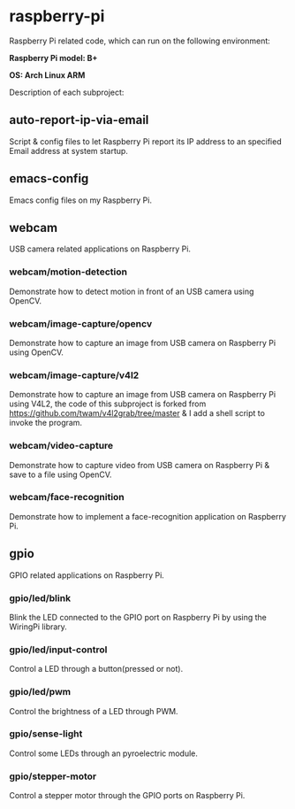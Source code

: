 # raspberry-pi
Raspberry Pi related code, which can run on the following environment:


**Raspberry Pi model: B+**

**OS: Arch Linux ARM**

Description of each subproject:

## auto-report-ip-via-email
Script & config files to let Raspberry Pi report its IP address to an specified Email address at system startup.

## emacs-config
Emacs config files on my Raspberry Pi.

## webcam
USB camera related applications on Raspberry Pi.
### webcam/motion-detection
Demonstrate how to detect motion in front of an USB camera using OpenCV.
### webcam/image-capture/opencv
Demonstrate how to capture an image from USB camera on Raspberry Pi using OpenCV.
### webcam/image-capture/v4l2
Demonstrate how to capture an image from USB camera on Raspberry Pi using V4L2, the code of this subproject is forked from https://github.com/twam/v4l2grab/tree/master & I add a shell script to invoke the program.
### webcam/video-capture
Demonstrate how to capture video from USB camera on Raspberry Pi & save to a file using OpenCV.
### webcam/face-recognition
Demonstrate how to implement a face-recognition application on Raspberry Pi.

## gpio
GPIO related applications on Raspberry Pi.
### gpio/led/blink
Blink the LED connected to the GPIO port on Raspberry Pi by using the WiringPi library.
### gpio/led/input-control
Control a LED through a button(pressed or not).
### gpio/led/pwm
Control the brightness of a LED through PWM.
### gpio/sense-light
Control some LEDs through an pyroelectric module.
### gpio/stepper-motor
Control a stepper motor through the GPIO ports on Raspberry Pi.
